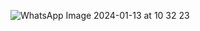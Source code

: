 ![WhatsApp Image 2024-01-13 at 10 32 23](https://github.com/flexGURU/Emission-Insight-NG/assets/88624924/6525c945-69ae-4cea-86f7-e4063396292c)
